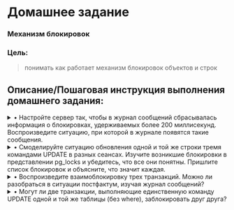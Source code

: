 # **Домашнее задание**

### Механизм блокировок
### Цель:
  
> понимать как работает механизм блокировок объектов и строк

## **Описание/Пошаговая инструкция выполнения домашнего задания:**

<details><summary>• Настройте сервер так, чтобы в журнал сообщений сбрасывалась информация о блокировках, удерживаемых более 200 миллисекунд. Воспроизведите ситуацию, при которой в журнале появятся такие сообщения.</summary>

```shell
demo=# SHOW log_lock_waits;         #логирование блокировок по тайм-ауту отключено
 log_lock_waits
----------------
 off
(1 row)
  
demo=# SHOW deadlock_timeout;       #по-умолчание в лог идут блокировки "висящие" более 1сек.
 deadlock_timeout
------------------
 1s
(1 row)

demo=# ALTER SYSTEM SET log_lock_waits = on;      #в настройках указываю активацию логирования блокировок
ALTER SYSTEM
demo=# SELECT pg_reload_conf();                   #применяю изменённую конфигурацию
 pg_reload_conf
----------------
 t
(1 row)

demo=# SHOW log_lock_waits;                       #проверяю применение изменённых настроек
 log_lock_waits
----------------
 on
(1 row)

demo=#  ALTER SYSTEM SET deadlock_timeout = 200;        #измению тайм-аут по истечении которого будут логироваться блокировки
ALTER SYSTEM
demo=# SELECT pg_reload_conf();                         #применяю изменённую конфигурацию
 pg_reload_conf
----------------
 t
(1 row)

demo=# SHOW deadlock_timeout;                            #проверяю применение изменённых настроек
 deadlock_timeout
------------------
 200ms
(1 row)

demo=#
```
  В первой консоли выполняю:
```shell
demo=# CREATE TABLE tmp_demo_1(id int, col text);
CREATE TABLE
demo=#  INSERT INTO tmp_demo_1(id, col) values (1, 'col_1');
INSERT 0 1
demo=# SELECT * FROM tmp_demo_1;
 id |  col
----+-------
  1 | col_1
(1 row)

demo=# begin;
BEGIN
demo=*#  UPDATE tmp_demo_1 SET col = 'col_1_1' WHERE id = 1;
UPDATE 1
demo=*#
```
  Во второй:
```shell
demo=# BEGIN;
BEGIN
demo=*#  UPDATE tmp_demo_1 SET col = 'col_1_1_1' WHERE id = 1;

```
Выполнение транзакции подвисает.
Делают COMMIT в первой консоли и во второй, проверяю лог
  ```shell
2023-06-05 16:36:40.108 MSK [20956] postgres@demo LOG:  process 20956 still waiting for ShareLock on transaction 272185 after 201.239 ms
2023-06-05 16:36:40.108 MSK [20956] postgres@demo DETAIL:  Process holding the lock: 15156. Wait queue: 20956.
2023-06-05 16:36:40.108 MSK [20956] postgres@demo CONTEXT:  while updating tuple (0,1) in relation "tmp_demo_1"
2023-06-05 16:36:40.108 MSK [20956] postgres@demo STATEMENT:  UPDATE tmp_demo_1 SET col = 'col_1_1_1' WHERE id = 1;
2023-06-05 16:36:54.027 MSK [20956] postgres@demo LOG:  process 20956 acquired ShareLock on transaction 272185 after 14121.135 ms
2023-06-05 16:36:54.027 MSK [20956] postgres@demo CONTEXT:  while updating tuple (0,1) in relation "tmp_demo_1"
2023-06-05 16:36:54.027 MSK [20956] postgres@demo STATEMENT:  UPDATE tmp_demo_1 SET col = 'col_1_1_1' WHERE id = 1;

```
  В логе наблюдаю сообщение о возникшей блокировке ShareLock
</details>

<details><summary>• Смоделируйте ситуацию обновления одной и той же строки тремя командами UPDATE в разных сеансах. Изучите возникшие блокировки в представлении pg_locks и убедитесь, что все они понятны. Пришлите список блокировок и объясните, что значит каждая.</summary>

  Запустил транзакции в трёх сеансах.
  
  в первом:
```shell
demo=# begin;
BEGIN
demo=*# UPDATE tmp_demo_1 SET col = 'col1' WHERE id = 1;

```
  во втором:
  ```shell
demo=# begin;
BEGIN
demo=*# UPDATE tmp_demo_1 SET col = 'col11' WHERE id = 1;       #выполнение транзакции подвисло

```
  в третьем:
  ```shell
demo=# begin;
BEGIN
demo=*# UPDATE tmp_demo_1 SET col = 'col111' WHERE id = 1;       #выполнение транзакции подвисло

```
  Наблюдаю информацию о возникших блокировках:
```shell
demo=*# SELECT locktype, mode, granted, pid, pg_blocking_pids(pid) AS wait_for FROM pg_locks WHERE relation = 'tmp_demo_1'::regclass;
 locktype |       mode       | granted |  pid  | wait_for
----------+------------------+---------+-------+----------
 relation | RowExclusiveLock | t       | 31858 | {20956}
 relation | RowExclusiveLock | t       | 20956 | {15156}
 relation | RowExclusiveLock | t       | 15156 | {}
 tuple    | ExclusiveLock    | f       | 31858 | {20956}
 tuple    | ExclusiveLock    | t       | 20956 | {15156}
(5 rows)

demo=*#
```
Выполнение транзакции с pid 15156 прошло, не ожидает выполнения никаких других процессов.
во второй сессии транзакция с pid 20956 ожидает выполнения транзакции с pid {15156} первой сессии.
в третьей сессии транзакция с pid 31858 ожидает соответственно выполнения транцзакции с pid {20956} второй сессии.
 
Делаю COMMIT в первой сессии и проверяю информацию о блокировках:
  
  ```shell
demo=*# COMMIT;
COMMIT
demo=# SELECT locktype, mode, granted, pid, pg_blocking_pids(pid) AS wait_for FROM pg_locks WHERE relation = 'tmp_demo_1'::regclass;
 locktype |       mode       | granted |  pid  | wait_for
----------+------------------+---------+-------+----------
 relation | RowExclusiveLock | t       | 31858 | {20956}
 relation | RowExclusiveLock | t       | 20956 | {}
(2 rows)
```
  Во второй сессии транзакция с pid 20956 выполнилась(но не завершена), блокирует транзакцию c pid 31858 из третьей сессии.
  Делаю COMMIT во второй сессии и проверяю информацию о блокировках:
  ```shell
demo=# SELECT locktype, mode, granted, pid, pg_blocking_pids(pid) AS wait_for FROM pg_locks WHERE relation = 'tmp_demo_1'::regclass;
 locktype |       mode       | granted |  pid  | wait_for
----------+------------------+---------+-------+----------
 relation | RowExclusiveLock | t       | 31858 | {}
(1 row)

```
видно, что теперь выполнение транзакции в третьей сессии ничто не блокирует.
</details>

<details><summary>• Воспроизведите взаимоблокировку трех транзакций. Можно ли разобраться в ситуации постфактум, изучая журнал сообщений?</summary>

```shell

```
</details>

<details><summary>• Могут ли две транзакции, выполняющие единственную команду UPDATE одной и той же таблицы (без where), заблокировать друг друга?</summary>

```shell

```
</details>
